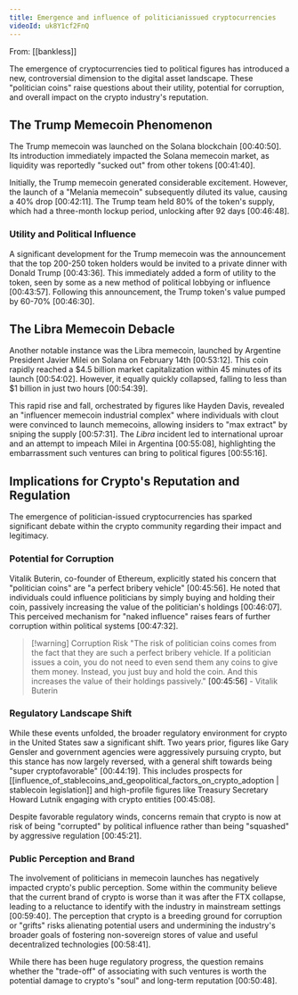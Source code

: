 ```yaml
---
title: Emergence and influence of politicianissued cryptocurrencies
videoId: uk8Y1cf2FnQ
---
```


From: [[bankless]] <br/> 

The emergence of cryptocurrencies tied to political figures has introduced a new, controversial dimension to the digital asset landscape. These "politician coins" raise questions about their utility, potential for corruption, and overall impact on the crypto industry's reputation.

## The Trump Memecoin Phenomenon

The Trump memecoin was launched on the Solana blockchain <a class="yt-timestamp" data-t="00:40:50">[00:40:50]</a>. Its introduction immediately impacted the Solana memecoin market, as liquidity was reportedly "sucked out" from other tokens <a class="yt-timestamp" data-t="00:41:40">[00:41:40]</a>.

Initially, the Trump memecoin generated considerable excitement. However, the launch of a "Melania memecoin" subsequently diluted its value, causing a 40% drop <a class="yt-timestamp" data-t="00:42:11">[00:42:11]</a>. The Trump team held 80% of the token's supply, which had a three-month lockup period, unlocking after 92 days <a class="yt-timestamp" data-t="00:46:48">[00:46:48]</a>.

### Utility and Political Influence

A significant development for the Trump memecoin was the announcement that the top 200-250 token holders would be invited to a private dinner with Donald Trump <a class="yt-timestamp" data-t="00:43:36">[00:43:36]</a>. This immediately added a form of utility to the token, seen by some as a new method of political lobbying or influence <a class="yt-timestamp" data-t="00:43:57">[00:43:57]</a>. Following this announcement, the Trump token's value pumped by 60-70% <a class="yt-timestamp" data-t="00:46:30">[00:46:30]</a>.

## The Libra Memecoin Debacle

Another notable instance was the Libra memecoin, launched by Argentine President Javier Milei on Solana on February 14th <a class="yt-timestamp" data-t="00:53:12">[00:53:12]</a>. This coin rapidly reached a $4.5 billion market capitalization within 45 minutes of its launch <a class="yt-timestamp" data-t="00:54:02">[00:54:02]</a>. However, it equally quickly collapsed, falling to less than $1 billion in just two hours <a class="yt-timestamp" data-t="00:54:39">[00:54:39]</a>.

This rapid rise and fall, orchestrated by figures like Hayden Davis, revealed an "influencer memecoin industrial complex" where individuals with clout were convinced to launch memecoins, allowing insiders to "max extract" by sniping the supply <a class="yt-timestamp" data-t="00:57:31">[00:57:31]</a>. The *Libra* incident led to international uproar and an attempt to impeach Milei in Argentina <a class="yt-timestamp" data-t="00:55:08">[00:55:08]</a>, highlighting the embarrassment such ventures can bring to political figures <a class="yt-timestamp" data-t="00:55:16">[00:55:16]</a>.

## Implications for Crypto's Reputation and Regulation

The emergence of politician-issued cryptocurrencies has sparked significant debate within the crypto community regarding their impact and legitimacy.

### Potential for Corruption

Vitalik Buterin, co-founder of Ethereum, explicitly stated his concern that "politician coins" are "a perfect bribery vehicle" <a class="yt-timestamp" data-t="00:45:56">[00:45:56]</a>. He noted that individuals could influence politicians by simply buying and holding their coin, passively increasing the value of the politician's holdings <a class="yt-timestamp" data-t="00:46:07">[00:46:07]</a>. This perceived mechanism for "naked influence" raises fears of further corruption within political systems <a class="yt-timestamp" data-t="00:47:32">[00:47:32]</a>.

> [!warning] Corruption Risk
> "The risk of politician coins comes from the fact that they are such a perfect bribery vehicle. If a politician issues a coin, you do not need to even send them any coins to give them money. Instead, you just buy and hold the coin. And this increases the value of their holdings passively." <a class="yt-timestamp" data-t="00:45:56">[00:45:56]</a> - Vitalik Buterin

### Regulatory Landscape Shift

While these events unfolded, the broader regulatory environment for crypto in the United States saw a significant shift. Two years prior, figures like Gary Gensler and government agencies were aggressively pursuing crypto, but this stance has now largely reversed, with a general shift towards being "super cryptofavorable" <a class="yt-timestamp" data-t="00:44:19">[00:44:19]</a>. This includes prospects for [[influence_of_stablecoins_and_geopolitical_factors_on_crypto_adoption | stablecoin legislation]] and high-profile figures like Treasury Secretary Howard Lutnik engaging with crypto entities <a class="yt-timestamp" data-t="00:45:08">[00:45:08]</a>.

Despite favorable regulatory winds, concerns remain that crypto is now at risk of being "corrupted" by political influence rather than being "squashed" by aggressive regulation <a class="yt-timestamp" data-t="00:45:21">[00:45:21]</a>.

### Public Perception and Brand

The involvement of politicians in memecoin launches has negatively impacted crypto's public perception. Some within the community believe that the current brand of crypto is worse than it was after the FTX collapse, leading to a reluctance to identify with the industry in mainstream settings <a class="yt-timestamp" data-t="00:59:40">[00:59:40]</a>. The perception that crypto is a breeding ground for corruption or "grifts" risks alienating potential users and undermining the industry's broader goals of fostering non-sovereign stores of value and useful decentralized technologies <a class="yt-timestamp" data-t="00:58:41">[00:58:41]</a>.

While there has been huge regulatory progress, the question remains whether the "trade-off" of associating with such ventures is worth the potential damage to crypto's "soul" and long-term reputation <a class="yt-timestamp" data-t="00:50:48">[00:50:48]</a>.